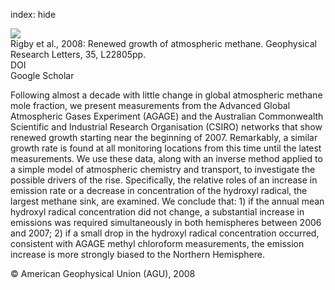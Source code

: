 index: hide

<div class="Citation">
    <div class="Citation-thumb CitationThumb-linked"  data-href="https://doi.org/10.1029/2008gl036037">
      <img src="https://static.claimspace.cloud/climate-study-static/refs/thumbs/6/Rigby_et_al_2008-thumb.png" />
    </div>

  <div class="Citation-body">
    <div class="Citation-text">Rigby et al., 2008: Renewed growth of atmospheric methane. <span class="Article-journal">Geophysical Research Letters, </span><span class="Article-volume">35, </span>L22805pp.</div>
    <div class="Citation-links">
      <div class="CitationLink" data-href="https://doi.org/10.1029/2008gl036037">
        <div class="CitationLink-icon CitationLink-Doi"></div>
        <div class="CitationLink-text">DOI</div>
      </div>
      <div class="CitationLink" data-href="https://scholar.google.com/scholar?q=10.1029/2008gl036037">
        <div class="CitationLink-icon CitationLink-Scholar"></div>
        <div class="CitationLink-text">Google Scholar</div>
      </div>
    </div>
  </div>
</div>

Following almost a decade with little change in global atmospheric methane mole fraction, we present measurements from the Advanced Global Atmospheric Gases Experiment (AGAGE) and the Australian Commonwealth Scientific and Industrial Research Organisation (CSIRO) networks that show renewed growth starting near the beginning of 2007. Remarkably, a similar growth rate is found at all monitoring locations from this time until the latest measurements. We use these data, along with an inverse method applied to a simple model of atmospheric chemistry and transport, to investigate the possible drivers of the rise. Specifically, the relative roles of an increase in emission rate or a decrease in concentration of the hydroxyl radical, the largest methane sink, are examined. We conclude that: 1) if the annual mean hydroxyl radical concentration did not change, a substantial increase in emissions was required simultaneously in both hemispheres between 2006 and 2007; 2) if a small drop in the hydroxyl radical concentration occurred, consistent with AGAGE methyl chloroform measurements, the emission increase is more strongly biased to the Northern Hemisphere.

<div class="Citation-copy">
&copy; American Geophysical Union (AGU), 2008
</div>